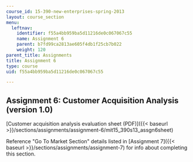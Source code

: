 ```yaml
---
course_id: 15-390-new-enterprises-spring-2013
layout: course_section
menu:
  leftnav:
    identifier: f55a4bb959ba5d11216de0c067067c55
    name: Assignment 6
    parent: b7fd99ca2813ae605f4db1f25cb7b022
    weight: 120
parent_title: Assignments
title: Assignment 6
type: course
uid: f55a4bb959ba5d11216de0c067067c55

---
```


Assignment 6: Customer Acquisition Analysis (version 1.0)
---------------------------------------------------------

[Customer acquisition analysis evaluation sheet (PDF)]({{< baseurl >}}/sections/assignments/assignment-6/mit15_390s13_assgn6sheet)

Reference "Go To Market Section" details listed in [Assignment 7]({{< baseurl >}}/sections/assignments/assignment-7)  for info about completing this section.